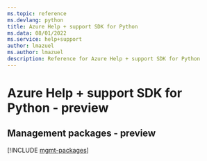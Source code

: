 ```yaml
---
ms.topic: reference
ms.devlang: python
title: Azure Help + support SDK for Python
ms.data: 08/01/2022
ms.service: help+support
author: lmazuel
ms.author: lmazuel
description: Reference for Azure Help + support SDK for Python
---
```

# Azure Help + support SDK for Python - preview

## Management packages - preview
[!INCLUDE [mgmt-packages](help-+-support-mgmt-index.md)]